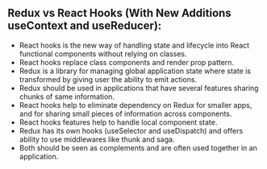 ## Redux vs React Hooks (With New Additions useContext and useReducer):
- React hooks is the new way of handling state and lifecycle into React functional components without relying on classes.
- React hooks replace class components and render prop pattern.
- Redux is a library for managing global application state where state is transformed by giving user the ability to emit actions.
- Redux should be used in applications that have several features sharing chunks of same information.
- React hooks help to eliminate dependency on Redux for smaller apps, and for sharing small pieces of information across components.
- React hooks features help to handle local component state.
- Redux has its own hooks (useSelector and useDispatch) and offers ability to use middlewares like thunk and saga.
- Both should be seen as complements and are often used together in an application.
